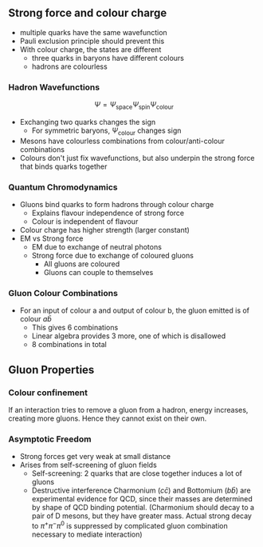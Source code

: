 ## Strong force and colour charge
- multiple quarks have the same wavefunction
- Pauli exclusion principle should prevent this
- With colour charge, the states are different
	- three quarks in baryons have different colours
	- hadrons are colourless

### Hadron Wavefunctions
$$\Psi = \Psi_{\text{space}}\Psi_{\text{spin}}\Psi_{\text{colour}}$$
- Exchanging two quarks changes the sign
	- For symmetric baryons, $\Psi_{\text{colour}}$ changes sign
- Mesons have colourless combinations from colour/anti-colour combinations
- Colours don't just fix wavefunctions, but also underpin the strong force that binds quarks together

### Quantum Chromodynamics
- Gluons bind quarks to form hadrons through colour charge
	- Explains flavour independence of strong force
	- Colour is independent of flavour
- Colour charge has higher strength (larger constant)
- EM vs Strong force
	- EM due to exchange of neutral photons
	- Strong force due to exchange of coloured gluons
		- All gluons are coloured
		- Gluons can couple to themselves

### Gluon Colour Combinations
- For an input of colour a and output of colour b, the gluon emitted is of colour $a\bar b$
	- This gives 6 combinations
	- Linear algebra provides 3 more, one of which is disallowed
	- 8 combinations in total
## Gluon Properties
### Colour confinement
If an interaction tries to remove a gluon from a hadron, energy increases, creating more gluons. Hence they cannot exist on their own.
### Asymptotic Freedom
- Strong forces get very weak at small distance
- Arises from self-screening of gluon fields
	- Self-screening: 2 quarks that are close together induces a lot of gluons
	- Destructive interference
Charmonium ($c\bar c$) and Bottomium ($b\bar b$) are experimental evidence for QCD, since their masses are determined by shape of QCD binding potential. (Charmonium should decay to a pair of D mesons, but they have greater mass. Actual strong decay to $\pi^+\pi^-\pi^0$ is suppressed by complicated gluon combination necessary to mediate interaction)
